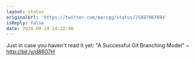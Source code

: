```yaml
---
layout: status
originalUrl: 'https://twitter.com/marcgg/status/25887067694'
isReply: false
date: 2010-09-29 14:22:40
---
```


Just in case you haven't read it yet: "A Successful Git Branching Model" ~ http://bit.ly/d8607H
